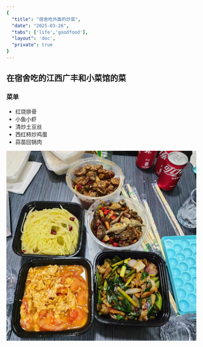 ```yaml
---
{
  "title": "宿舍吃外面的炒菜",
  "date": "2025-03-26",
  "tabs": ['life','goodfood'],
  "layout": 'doc',
  "private": true
}
---
```


## 在宿舍吃的江西广丰和小菜馆的菜
### 菜单

- 红烧排骨
- 小鱼小虾
- 清炒土豆丝
- 西红柿炒鸡蛋
- 蒜苗回锅肉
<img src="./assets/0326.jpg" alt="An image" style="height:500px;margin:0 auto">
